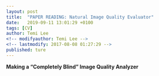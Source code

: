 ```yaml
---
layout: post
title:  "PAPER READING: Natural Image Quality Evaluator"
date:   2019-09-11 13:01:29 +0100
tags: [CV]
author: Temi Lee
<!-- modifyauthor: Temi Lee -->
<!-- lastmodify: 2017-08-08 01:27:29 -->
published: ture
---
```


**Making a “Completely Blind” Image
  Quality Analyzer**
  


